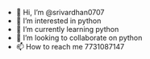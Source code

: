 - 👋 Hi, I’m @srivardhan0707
- 👀 I’m interested in python
- 🌱 I’m currently learning python
- 💞️ I’m looking to collaborate on python
- 📫 How to reach me 7731087147

<!---
srivardhan0707/srivardhan0707 is a ✨ special ✨ repository because its `README.md` (this file) appears on your GitHub profile.
You can click the Preview link to take a look at your changes.
--->
